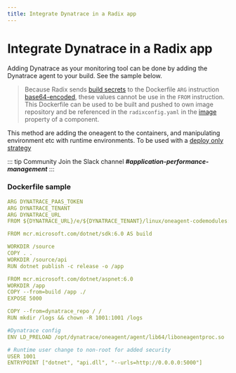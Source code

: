 ```yaml
---
title: Integrate Dynatrace in a Radix app
---
```


# Integrate Dynatrace in a Radix app

Adding Dynatrace as your monitoring tool can be done by adding the Dynatrace agent to your build. See the sample below.

> Because Radix sends [build secrets](../../references/reference-radix-config/#build) to the Dockerfile `ARG` instruction [base64-encoded](../../guides/build-secrets/), these values cannot be use in the `FROM` instruction. This Dockerfile can be used to be built and pushed to own image repository and be referenced in the `radixconfig.yaml` in the [image](https://radix.equinor.com/references/reference-radix-config/#image) property of a component. 

This method are adding the oneagent to the containers, and manipulating environment etc with runtime environments. To be used with a [deploy only strategy](../../guides/deploy-only/)

::: tip Community
Join the Slack channel ***#application-performance-management***
:::


### Dockerfile sample

```yaml
ARG DYNATRACE_PAAS_TOKEN
ARG DYNATRACE_TENANT
ARG DYNATRACE_URL
FROM ${DYNATRACE_URL}/e/${DYNATRACE_TENANT}/linux/oneagent-codemodules:all as dynatrace_repo

FROM mcr.microsoft.com/dotnet/sdk:6.0 AS build

WORKDIR /source
COPY . .
WORKDIR /source/api
RUN dotnet publish -c release -o /app

FROM mcr.microsoft.com/dotnet/aspnet:6.0 
WORKDIR /app
COPY --from=build /app ./
EXPOSE 5000

COPY --from=dynatrace_repo / /
RUN mkdir /logs && chown -R 1001:1001 /logs

#Dynatrace config
ENV LD_PRELOAD /opt/dynatrace/oneagent/agent/lib64/liboneagentproc.so

# Runtime user change to non-root for added security
USER 1001
ENTRYPOINT ["dotnet", "api.dll", "--urls=http://0.0.0.0:5000"]
```
